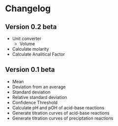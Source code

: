 # Changelog
## Version 0.2 beta
* Unit converter
    * Volume
* Calculate molarity
* Calculate Analitical Factor
## Version 0.1 beta
* Mean
* Deviation from an average
* Standard deviation
* Relative standard deviation
* Confidence Threshold
* Calculate pH and pOH of acid-base reactions
* Generate titration curves of acid-base reactions
* Generate titration curves of preciptation reactions